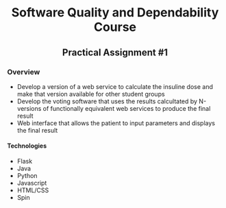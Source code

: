 # <div align = "center"> Software Quality and Dependability Course </div>

## <div align = "center">Practical Assignment #1</div>

### Overview

  - Develop a version of a web service to calculate the insuline dose and make that version available for other student groups
  - Develop the voting software that uses the results calcultated by N-versions of functionally equivalent web services to produce the final result
  - Web interface that allows the patient to input parameters and displays the final result

#### Technologies
  
  - Flask
  - Java
  - Python
  - Javascript
  - HTML/CSS
  - Spin
